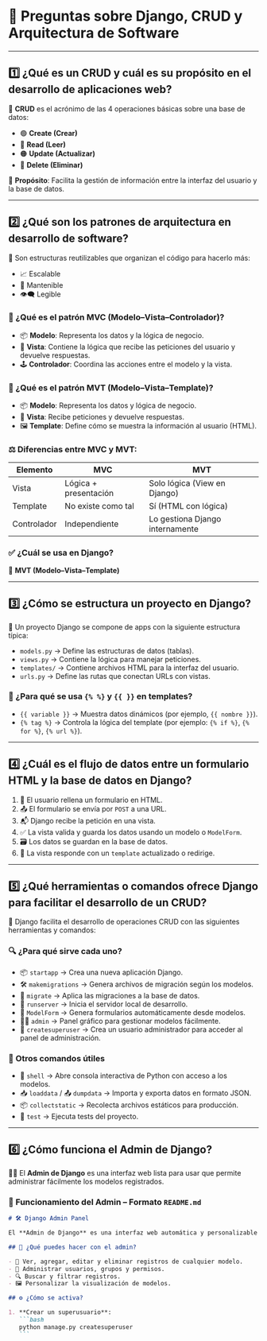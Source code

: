 # 🧠 Preguntas sobre Django, CRUD y Arquitectura de Software

---

## 1️⃣ ¿Qué es un CRUD y cuál es su propósito en el desarrollo de aplicaciones web?

🔄 **CRUD** es el acrónimo de las 4 operaciones básicas sobre una base de datos:

- 🟢 **Create (Crear)**
- 🔵 **Read (Leer)**
- 🟠 **Update (Actualizar)**
- 🔴 **Delete (Eliminar)**

📌 **Propósito**: Facilita la gestión de información entre la interfaz del usuario y la base de datos.

---

## 2️⃣ ¿Qué son los patrones de arquitectura en desarrollo de software?

🧱 Son estructuras reutilizables que organizan el código para hacerlo más:

- 📈 Escalable
- 🔧 Mantenible
- 👁️‍🗨️ Legible

### 🧩 ¿Qué es el patrón MVC (Modelo–Vista–Controlador)?

- 📦 **Modelo**: Representa los datos y la lógica de negocio.
- 🧠 **Vista**: Contiene la lógica que recibe las peticiones del usuario y devuelve respuestas.
- 🕹️ **Controlador**: Coordina las acciones entre el modelo y la vista.

### 🧩 ¿Qué es el patrón MVT (Modelo–Vista–Template)?

- 📦 **Modelo**: Representa los datos y lógica de negocio.
- 🧠 **Vista**: Recibe peticiones y devuelve respuestas.
- 🖼️ **Template**: Define cómo se muestra la información al usuario (HTML).

### ⚖️ Diferencias entre MVC y MVT:

| Elemento    | MVC                   | MVT                             |
| ----------- | --------------------- | ------------------------------- |
| Vista       | Lógica + presentación | Solo lógica (View en Django)    |
| Template    | No existe como tal    | Sí (HTML con lógica)            |
| Controlador | Independiente         | Lo gestiona Django internamente |

### ✅ ¿Cuál se usa en Django?

🎯 **MVT (Modelo–Vista–Template)**

---

## 3️⃣ ¿Cómo se estructura un proyecto en Django?

📁 Un proyecto Django se compone de apps con la siguiente estructura típica:

- `models.py` → Define las estructuras de datos (tablas).
- `views.py` → Contiene la lógica para manejar peticiones.
- `templates/` → Contiene archivos HTML para la interfaz del usuario.
- `urls.py` → Define las rutas que conectan URLs con vistas.

### 🧠 ¿Para qué se usa `{% %}` y `{{ }}` en templates?

- `{{ variable }}` → Muestra datos dinámicos (por ejemplo, `{{ nombre }}`).
- `{% tag %}` → Controla la lógica del template (por ejemplo: `{% if %}`, `{% for %}`, `{% url %}`).

---

## 4️⃣ ¿Cuál es el flujo de datos entre un formulario HTML y la base de datos en Django?

1. 📝 El usuario rellena un formulario en HTML.
2. 📤 El formulario se envía por `POST` a una URL.
3. 📬 Django recibe la petición en una vista.
4. ✅ La vista valida y guarda los datos usando un modelo o `ModelForm`.
5. 🗃️ Los datos se guardan en la base de datos.
6. 📄 La vista responde con un `template` actualizado o redirige.

---

## 5️⃣ ¿Qué herramientas o comandos ofrece Django para facilitar el desarrollo de un CRUD?

🔧 Django facilita el desarrollo de operaciones CRUD con las siguientes herramientas y comandos:

### 🔍 ¿Para qué sirve cada uno?

- 📦 `startapp` → Crea una nueva aplicación Django.
- 🛠️ `makemigrations` → Genera archivos de migración según los modelos.
- 🧱 `migrate` → Aplica las migraciones a la base de datos.
- 🚀 `runserver` → Inicia el servidor local de desarrollo.
- 📝 `ModelForm` → Genera formularios automáticamente desde modelos.
- 🧑‍💼 `admin` → Panel gráfico para gestionar modelos fácilmente.
- 🔐 `createsuperuser` → Crea un usuario administrador para acceder al panel de administración.

### 🧰 Otros comandos útiles

- 🐚 `shell` → Abre consola interactiva de Python con acceso a los modelos.
- 📥 `loaddata` / 📤 `dumpdata` → Importa y exporta datos en formato JSON.
- 📦 `collectstatic` → Recolecta archivos estáticos para producción.
- 🧪 `test` → Ejecuta tests del proyecto.

---

## 6️⃣ ¿Cómo funciona el Admin de Django?

🧑‍💻 El **Admin de Django** es una interfaz web lista para usar que permite administrar fácilmente los modelos registrados.

### 📘 Funcionamiento del Admin – Formato `README.md`

````markdown
# 🛠️ Django Admin Panel

El **Admin de Django** es una interfaz web automática y personalizable que permite gestionar los datos de la aplicación fácilmente.

## 🚀 ¿Qué puedes hacer con el admin?

- 📄 Ver, agregar, editar y eliminar registros de cualquier modelo.
- 👥 Administrar usuarios, grupos y permisos.
- 🔍 Buscar y filtrar registros.
- 🖼️ Personalizar la visualización de modelos.

## ⚙️ ¿Cómo se activa?

1. **Crear un superusuario**:
   ```bash
   python manage.py createsuperuser
   ```
````

